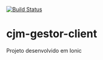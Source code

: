 [![Build Status](https://travis-ci.org/moacircostajr/cjm-gestor-client.svg?branch=master)](https://travis-ci.org/moacircostajr/cjm-gestor-client)
# cjm-gestor-client
Projeto desenvolvido em Ionic
